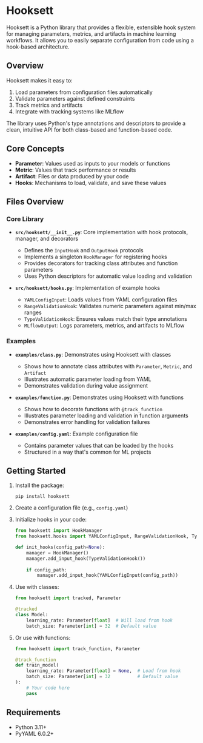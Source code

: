# Hooksett

Hooksett is a Python library that provides a flexible, extensible hook system for managing parameters, metrics, and artifacts in machine learning workflows. It allows you to easily separate configuration from code using a hook-based architecture.

## Overview

Hooksett makes it easy to:

1. Load parameters from configuration files automatically
2. Validate parameters against defined constraints
3. Track metrics and artifacts
4. Integrate with tracking systems like MLflow

The library uses Python's type annotations and descriptors to provide a clean, intuitive API for both class-based and function-based code.

## Core Concepts

- **Parameter**: Values used as inputs to your models or functions
- **Metric**: Values that track performance or results
- **Artifact**: Files or data produced by your code
- **Hooks**: Mechanisms to load, validate, and save these values

## Files Overview

### Core Library

- **`src/hooksett/__init__.py`**: Core implementation with hook protocols, manager, and decorators
  - Defines the `InputHook` and `OutputHook` protocols
  - Implements a singleton `HookManager` for registering hooks
  - Provides decorators for tracking class attributes and function parameters
  - Uses Python descriptors for automatic value loading and validation

- **`src/hooksett/hooks.py`**: Implementation of example hooks
  - `YAMLConfigInput`: Loads values from YAML configuration files
  - `RangeValidationHook`: Validates numeric parameters against min/max ranges
  - `TypeValidationHook`: Ensures values match their type annotations
  - `MLflowOutput`: Logs parameters, metrics, and artifacts to MLflow

### Examples

- **`examples/class.py`**: Demonstrates using Hooksett with classes
  - Shows how to annotate class attributes with `Parameter`, `Metric`, and `Artifact`
  - Illustrates automatic parameter loading from YAML
  - Demonstrates validation during value assignment

- **`examples/function.py`**: Demonstrates using Hooksett with functions
  - Shows how to decorate functions with `@track_function`
  - Illustrates parameter loading and validation in function arguments
  - Demonstrates error handling for validation failures

- **`examples/config.yaml`**: Example configuration file
  - Contains parameter values that can be loaded by the hooks
  - Structured in a way that's common for ML projects

## Getting Started

1. Install the package:
   ```
   pip install hooksett
   ```

2. Create a configuration file (e.g., `config.yaml`)

3. Initialize hooks in your code:
   ```python
   from hooksett import HookManager
   from hooksett.hooks import YAMLConfigInput, RangeValidationHook, TypeValidationHook

   def init_hooks(config_path=None):
       manager = HookManager()
       manager.add_input_hook(TypeValidationHook())
       
       if config_path:
           manager.add_input_hook(YAMLConfigInput(config_path))
   ```

4. Use with classes:
   ```python
   from hooksett import tracked, Parameter

   @tracked
   class Model:
       learning_rate: Parameter[float]  # Will load from hook
       batch_size: Parameter[int] = 32  # Default value
   ```

5. Or use with functions:
   ```python
   from hooksett import track_function, Parameter

   @track_function
   def train_model(
       learning_rate: Parameter[float] = None,  # Load from hook
       batch_size: Parameter[int] = 32          # Default value
   ):
       # Your code here
       pass
   ```

## Requirements

- Python 3.11+
- PyYAML 6.0.2+